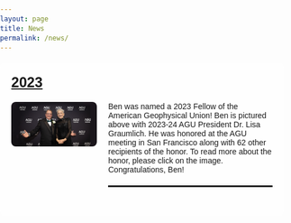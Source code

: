 ```yaml
---
layout: page
title: News
permalink: /news/
---
```


<style>
  @import url('https://fonts.googleapis.com/css2?family=Roboto:wght@700&display=swap'); /* Example of importing a Google Font */

  body {
    background: url('/assets/images/cloud.jpg') no-repeat center center fixed;
    background-size: cover;
    margin: 0;
    padding: 0;
    font-family: 'Arial', sans-serif; /* Default font for the page */
  }
  .navbar {
    margin-bottom: 0;
    border-bottom: none;
  }
  .page-content {
    padding-top: 0; /* Remove any top padding */
  }
  .page-content h1 {
    display: none; /* Hide the large title */
  }
  .container {
    background-color: rgba(255, 255, 255, 0.8);
    padding: 20px;
    border-radius: 8px;
    margin: 20px 0;
  }
  .custom-title {
    font-size: 25px;
    font-weight: bold;
    text-decoration: underline;
    margin-bottom: 20px;
  }
  .custom-description {
    margin-top: 10px;
    font-size: 16px;
  }
  .sub-container {
    display: flex;
    align-items: flex-start;
    margin-top: 20px;
  }
  .year-title {
    font-size: 25px;
    font-weight: bold;
    text-decoration: underline;
    margin-bottom: 20px;
  }
  .publication-text {
    font-size: 14px;
    margin-left: 20px;
  }
  .publication-text a {
    text-decoration: none;
    color: inherit;
  }
  .underline {
    text-decoration: underline;
  }
  .bold {
    font-weight: bold;
  }
  .pad {
    margin-top: 10px;
  }
  .divider {
    border-top: 1px solid #000;
    width: fit-content;
    margin: 10px 0;
  }
</style>

<div class="container">
  <div class="year-title">2023</div>
  <div class="sub-container">
    <a href="https://idsc.miami.edu/magazine/spring-2024/dr-ben-kirtman-honored-as-2023-agu-fellow/">
      <img src="/assets/images/ben_agu.jpg" alt="Ben Agu" style="width: 100%; border-radius: 8px;">
    </a>
    <div class="publication-text">
      Ben was named a 2023 Fellow of the American Geophysical Union! Ben is pictured above with 2023-24 AGU President Dr. Lisa Graumlich. He was honored at the AGU meeting in San Francisco along with 62 other recipients of the honor. To read more about the honor, please click on the image. Congratulations, Ben!
    <hr style="border: 1px solid black; margin: 20px 0;">
    <div class="content-wrapper" style="padding-top: 10px;">
    </div>
  </div>
</div>
